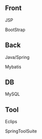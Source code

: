 <h2>Front</h2>
<p>JSP</p>
<p>BootStrap</p>

<h2>Back</h2>
<p>Java/Spring</p>
<p>Mybatis</p>

<h2>DB</h2>
<p>MySQL</p>

<h2>Tool</h2>
<p>Eclips</p>
<p>SpringToolSuite</p>

